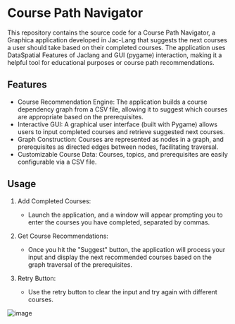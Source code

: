 #  Course Path Navigator
This repository contains the source code for a Course Path Navigator, a Graphica application developed in Jac-Lang that suggests the next courses a user should take based on their completed courses. The application uses DataSpatial Features of Jaclang and GUI (pygame) interaction, making it a helpful tool for educational purposes or course path recommendations.

## Features
- Course Recommendation Engine: The application builds a course dependency graph from a CSV file, allowing it to suggest which courses are appropriate based on the prerequisites.
- Interactive GUI: A graphical user interface (built with Pygame) allows users to input completed courses and retrieve suggested next courses.
- Graph Construction: Courses are represented as nodes in a graph, and prerequisites as directed edges between nodes, facilitating traversal.
- Customizable Course Data: Courses, topics, and prerequisites are easily configurable via a CSV file.

## Usage
  1. Add Completed Courses:
      - Launch the application, and a window will appear prompting you to enter the courses you have completed, separated by commas.

  2. Get Course Recommendations:
      - Once you hit the "Suggest" button, the application will process your input and display the next recommended courses based on the graph traversal of the prerequisites.
  3. Retry Button:
       - Use the retry button to clear the input and try again with different courses.

![image](https://github.com/user-attachments/assets/1ce456f5-1aa1-49cb-b73c-3bb3c330341c)
